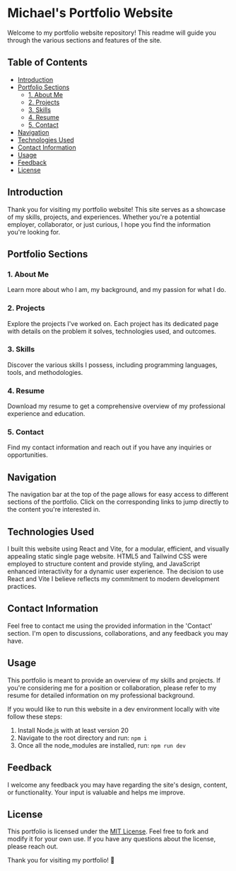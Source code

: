 # Michael's Portfolio Website <!-- omit in toc -->

Welcome to my portfolio website repository! This readme will guide you through the various sections and features of the site.

## Table of Contents <!-- omit in toc -->

- [Introduction](#introduction)
- [Portfolio Sections](#portfolio-sections)
  - [1. About Me](#1-about-me)
  - [2. Projects](#2-projects)
  - [3. Skills](#3-skills)
  - [4. Resume](#4-resume)
  - [5. Contact](#5-contact)
- [Navigation](#navigation)
- [Technologies Used](#technologies-used)
- [Contact Information](#contact-information)
- [Usage](#usage)
- [Feedback](#feedback)
- [License](#license)


## Introduction

Thank you for visiting my portfolio website! This site serves as a showcase of my skills, projects, and experiences. Whether you're a potential employer, collaborator, or just curious, I hope you find the information you're looking for.

## Portfolio Sections

### 1. About Me
Learn more about who I am, my background, and my passion for what I do.

### 2. Projects
Explore the projects I've worked on. Each project has its dedicated page with details on the problem it solves, technologies used, and outcomes.

### 3. Skills
Discover the various skills I possess, including programming languages, tools, and methodologies.

### 4. Resume
Download my resume to get a comprehensive overview of my professional experience and education.

### 5. Contact
Find my contact information and reach out if you have any inquiries or opportunities.

## Navigation

The navigation bar at the top of the page allows for easy access to different sections of the portfolio. Click on the corresponding links to jump directly to the content you're interested in.

## Technologies Used

I built this website using React and Vite, for a modular, efficient, and visually appealing static single page website. HTML5 and Tailwind CSS were employed to structure content and provide styling, and JavaScript enhanced interactivity for a dynamic user experience. The decision to use React and Vite I believe reflects my commitment to modern development practices.

## Contact Information

Feel free to contact me using the provided information in the 'Contact' section. I'm open to discussions, collaborations, and any feedback you may have.

## Usage

This portfolio is meant to provide an overview of my skills and projects. If you're considering me for a position or collaboration, please refer to my resume for detailed information on my professional background. 

If you would like to run this website in a dev environment locally with vite follow these steps: <br>
1. Install Node.js with at least version 20
2. Navigate to the root directory and run: `npm i`
3. Once all the node_modules are installed, run: `npm run dev`
  
## Feedback

I welcome any feedback you may have regarding the site's design, content, or functionality. Your input is valuable and helps me improve.

## License

This portfolio is licensed under the [MIT License](LICENSE). Feel free to fork and modify it for your own use. If you have any questions about the license, please reach out.

Thank you for visiting my portfolio! 🚀